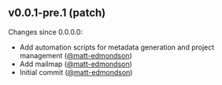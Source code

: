 ## v0.0.1-pre.1 (patch)

Changes since 0.0.0.0:

- Add automation scripts for metadata generation and project management ([@matt-edmondson](https://github.com/matt-edmondson))
- Add mailmap ([@matt-edmondson](https://github.com/matt-edmondson))
- Initial commit ([@matt-edmondson](https://github.com/matt-edmondson))



